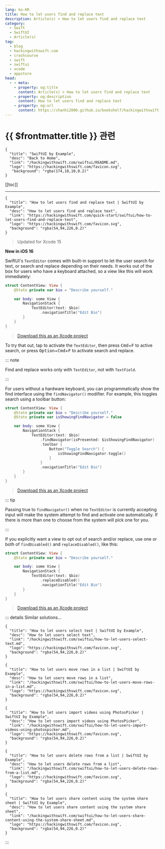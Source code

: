 ```yaml
---
lang: ko-KR
title: How to let users find and replace text
description: Article(s) > How to let users find and replace text
category:
  - Swift
  - SwiftUI
  - Article(s)
tag: 
  - blog
  - hackingwithswift.com
  - crashcourse
  - swift
  - swiftui
  - xcode
  - appstore
head:
  - - meta:
    - property: og:title
      content: Article(s) > How to let users find and replace text
    - property: og:description
      content: How to let users find and replace text
    - property: og:url
      content: https://chanhi2000.github.io/bookshelf/hackingwithswift.com/swiftui/how-to-let-users-find-and-replace-text.html
---
```


# {{ $frontmatter.title }} 관련

```component VPCard
{
  "title": "SwiftUI by Example",
  "desc": "Back to Home",
  "link": "/hackingwithswift.com/swiftui/README.md",
  "logo": "https://hackingwithswift.com/favicon.svg",
   "background": "rgba(174,10,10,0.2)"
}
```

[[toc]]

---

```component VPCard
{
  "title": "How to let users find and replace text | SwiftUI by Example",
  "desc": "How to let users find and replace text",
  "link": "https://hackingwithswift.com/quick-start/swiftui/how-to-let-users-find-and-replace-text",
  "logo": "https://hackingwithswift.com/favicon.svg",
  "background": "rgba(54,94,226,0.2)"
}
```

> Updated for Xcode 15

**New in iOS 16**

SwiftUI's `TextEditor` comes with built-in support to let the user search for text, or search and replace depending on their needs. It works out of the box for users who have a keyboard attached, so a view like this will work immediately:

```swift
struct ContentView: View {
    @State private var bio = "Describe yourself."

    var body: some View {
        NavigationStack {
            TextEditor(text: $bio)
                .navigationTitle("Edit Bio")
        }
    }
}
```

> [<FontIcon icon="fas fa-file-zipper"/>Download this as an Xcode project](https://hackingwithswift.com/files/projects/swiftui/how-to-let-users-find-and-replace-text-1.zip)

To try that out, tap to activate the `TextEditor`, then press <kbd>Cmd</kbd>+<kbd>F</kbd> to active search, or press <kbd>Option</kbd>+<kbd>Cmd</kbd>+<kbd>F</kbd> to activate search and replace.

::: note

Find and replace works only with `TextEditor`, not with `TextField`.

:::

For users without a hardware keyboard, you can programmatically show the find interface using the `findNavigator()` modifier. For example, this toggles search using a toolbar button:

```swift
struct ContentView: View {
    @State private var bio = "Describe yourself."
    @State private var isShowingFindNavigator = false

    var body: some View {
        NavigationStack {
            TextEditor(text: $bio)
                .findNavigator(isPresented: $isShowingFindNavigator)
                .toolbar {
                    Button("Toggle Search") {
                        isShowingFindNavigator.toggle()
                    }
                }
                .navigationTitle("Edit Bio")
        }
    }
}
```

> [<FontIcon icon="fas fa-file-zipper"/>Download this as an Xcode project](https://hackingwithswift.com/files/projects/swiftui/how-to-let-users-find-and-replace-text-2.zip)

::: tip

Passing true to `findNavigator()` when no `TextEditor` is currently accepting input will make the system attempt to find and activate one automatically. If there is more than one to choose from the system will pick one for you.

:::

If you explicitly want a view to opt out of search and/or replace, use one or both of `findDisabled()` and `replaceDisabled()`, like this:

```swift
struct ContentView: View {
    @State private var bio = "Describe yourself."

    var body: some View {
        NavigationStack {
            TextEditor(text: $bio)
                .replaceDisabled()
                .navigationTitle("Edit Bio")
        }
    }
}
```

> [<FontIcon icon="fas fa-file-zipper"/>Download this as an Xcode project](https://hackingwithswift.com/files/projects/swiftui/how-to-let-users-find-and-replace-text-1.zip)

::: details Similar solutions…

```component VPCard
{
  "title": "How to let users select text | SwiftUI by Example",
  "desc": "How to let users select text",
  "link": "/hackingwithswift.com/swiftui/how-to-let-users-select-text.md",
  "logo": "https://hackingwithswift.com/favicon.svg",
  "background": "rgba(54,94,226,0.2)"
}
```

```component VPCard
{
  "title": "How to let users move rows in a list | SwiftUI by Example",
  "desc": "How to let users move rows in a list",
  "link": "/hackingwithswift.com/swiftui/how-to-let-users-move-rows-in-a-list.md",
  "logo": "https://hackingwithswift.com/favicon.svg",
  "background": "rgba(54,94,226,0.2)"
}
```

```component VPCard
{
  "title": "How to let users import videos using PhotosPicker | SwiftUI by Example",
  "desc": "How to let users import videos using PhotosPicker",
  "link": "/hackingwithswift.com/swiftui/how-to-let-users-import-videos-using-photospicker.md",
  "logo": "https://hackingwithswift.com/favicon.svg",
  "background": "rgba(54,94,226,0.2)"
}
```

```component VPCard
{
  "title": "How to let users delete rows from a list | SwiftUI by Example",
  "desc": "How to let users delete rows from a list",
  "link": "/hackingwithswift.com/swiftui/how-to-let-users-delete-rows-from-a-list.md",
  "logo": "https://hackingwithswift.com/favicon.svg",
  "background": "rgba(54,94,226,0.2)"
}
```

```component VPCard
{
  "title": "How to let users share content using the system share sheet | SwiftUI by Example",
  "desc": "How to let users share content using the system share sheet",
  "link": "/hackingwithswift.com/swiftui/how-to-let-users-share-content-using-the-system-share-sheet.md",
  "logo": "https://hackingwithswift.com/favicon.svg",
  "background": "rgba(54,94,226,0.2)"
}
```

:::

